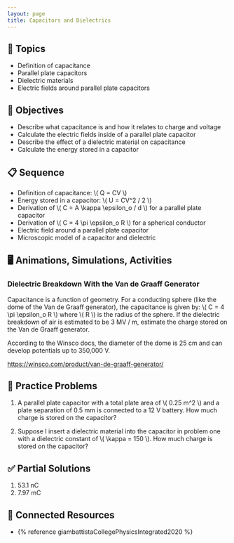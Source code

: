 ```yaml
---
layout: page
title: Capacitors and Dielectrics
---
```


## 🔖 Topics

* Definition of capacitance
* Parallel plate capacitors
* Dielectric materials
* Electric fields around parallel plate capacitors

## 🎯 Objectives

* Describe what capacitance is and how it relates to charge and voltage
* Calculate the electric fields inside of a parallel plate capacitor
* Describe the effect of a dielectric material on capacitance
* Calculate the energy stored in a capacitor

## 📋 Sequence

* Definition of capacitance: \\( Q = CV \\)
* Energy stored in a capacitor: \\( U = CV^2 / 2 \\)
* Derivation of \\( C = A \kappa \epsilon_o / d \\) for a parallel plate capacitor
* Derivation of \\( C = 4 \pi \epsilon_o R \\) for a spherical conductor
* Electric field around a parallel plate capacitor
* Microscopic model of a capacitor and dielectric

## 🖥️ Animations, Simulations, Activities

### Dielectric Breakdown With the Van de Graaff Generator

Capacitance is a function of geometry. For a conducting sphere (like the dome of the Van de Graaff generator), the capacitance is given by: \\( C = 4 \pi \epsilon_o R \\) where \\( R \\) is the radius of the sphere. If the dielectric breakdown of air is estimated to be 3 MV / m, estimate the charge stored on the Van de Graaff generator.

According to the Winsco docs, the diameter of the dome is 25 cm and can develop potentials up to 350,000 V.

<https://winsco.com/product/van-de-graaff-generator/>

## 📝 Practice Problems

1. A parallel plate capacitor with a total plate area of \\( 0.25 m^2 \\) and a plate separation of 0.5 mm is connected to a 12 V battery. How much charge is stored on the capacitor?

2. Suppose I insert a dielectric material into the capacitor in problem one with a dielectric constant of \\( \kappa = 150 \\). How much charge is stored on the capacitor?

## ✅ Partial Solutions

1. 53.1 nC
2. 7.97 mC

## 📘 Connected Resources

* {% reference giambattistaCollegePhysicsIntegrated2020 %}
